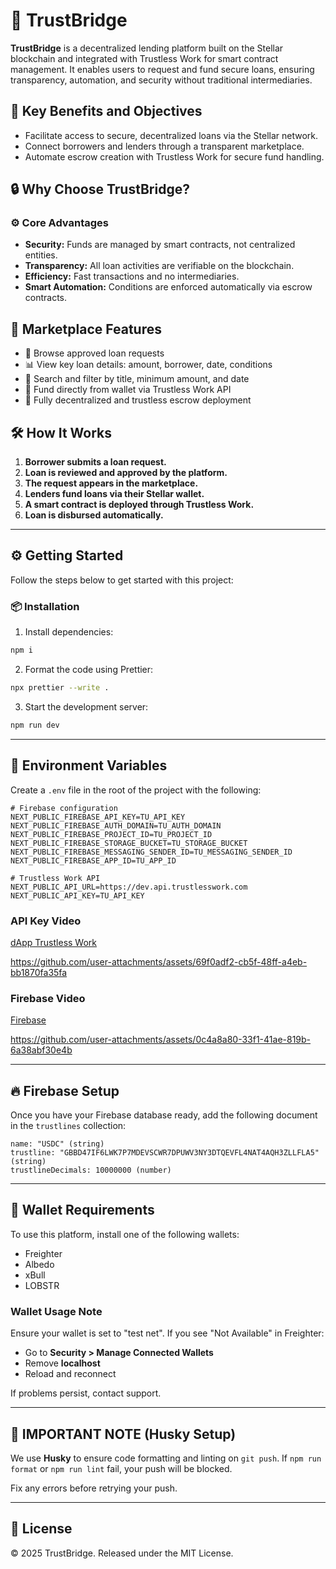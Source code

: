 # 🚀 TrustBridge

**TrustBridge** is a decentralized lending platform built on the Stellar blockchain and integrated with Trustless Work for smart contract management. It enables users to request and fund secure loans, ensuring transparency, automation, and security without traditional intermediaries.

## 🎯 Key Benefits and Objectives

- Facilitate access to secure, decentralized loans via the Stellar network.
- Connect borrowers and lenders through a transparent marketplace.
- Automate escrow creation with Trustless Work for secure fund handling.

## 🔒 Why Choose TrustBridge?

### ⚙️ Core Advantages

- **Security:** Funds are managed by smart contracts, not centralized entities.
- **Transparency:** All loan activities are verifiable on the blockchain.
- **Efficiency:** Fast transactions and no intermediaries.
- **Smart Automation:** Conditions are enforced automatically via escrow contracts.

## 🌟 Marketplace Features

- 🧾 Browse approved loan requests
- 📊 View key loan details: amount, borrower, date, conditions
- 🔎 Search and filter by title, minimum amount, and date
- 🧩 Fund directly from wallet via Trustless Work API
- 🔐 Fully decentralized and trustless escrow deployment

## 🛠️ How It Works

1. **Borrower submits a loan request.**
2. **Loan is reviewed and approved by the platform.**
3. **The request appears in the marketplace.**
4. **Lenders fund loans via their Stellar wallet.**
5. **A smart contract is deployed through Trustless Work.**
6. **Loan is disbursed automatically.**

---

## ⚙️ Getting Started

Follow the steps below to get started with this project:

### 📦 Installation

1. Install dependencies:

```bash
npm i
```

2. Format the code using Prettier:

```bash
npx prettier --write .
```

3. Start the development server:

```bash
npm run dev
```

---

## 🔐 Environment Variables

Create a `.env` file in the root of the project with the following:

```env
# Firebase configuration
NEXT_PUBLIC_FIREBASE_API_KEY=TU_API_KEY
NEXT_PUBLIC_FIREBASE_AUTH_DOMAIN=TU_AUTH_DOMAIN
NEXT_PUBLIC_FIREBASE_PROJECT_ID=TU_PROJECT_ID
NEXT_PUBLIC_FIREBASE_STORAGE_BUCKET=TU_STORAGE_BUCKET
NEXT_PUBLIC_FIREBASE_MESSAGING_SENDER_ID=TU_MESSAGING_SENDER_ID
NEXT_PUBLIC_FIREBASE_APP_ID=TU_APP_ID

# Trustless Work API
NEXT_PUBLIC_API_URL=https://dev.api.trustlesswork.com
NEXT_PUBLIC_API_KEY=TU_API_KEY
```

### API Key Video

[dApp Trustless Work](https://dapp.trustlesswork.com)

https://github.com/user-attachments/assets/69f0adf2-cb5f-48ff-a4eb-bb1870fa35fa

### Firebase Video

[Firebase](https://firebase.google.com)

https://github.com/user-attachments/assets/0c4a8a80-33f1-41ae-819b-6a38abf30e4b

---

## 🔥 Firebase Setup

Once you have your Firebase database ready, add the following document in the `trustlines` collection:

```
name: "USDC" (string)
trustline: "GBBD47IF6LWK7P7MDEVSCWR7DPUWV3NY3DTQEVFL4NAT4AQH3ZLLFLA5" (string)
trustlineDecimals: 10000000 (number)
```

---

## 🔑 Wallet Requirements

To use this platform, install one of the following wallets:

- Freighter
- Albedo
- xBull
- LOBSTR

### Wallet Usage Note

Ensure your wallet is set to "test net". If you see "Not Available" in Freighter:

- Go to **Security > Manage Connected Wallets**
- Remove **localhost**
- Reload and reconnect

If problems persist, contact support.

---

## 🧠 IMPORTANT NOTE (Husky Setup)

We use **Husky** to ensure code formatting and linting on `git push`. If `npm run format` or `npm run lint` fail, your push will be blocked.

Fix any errors before retrying your push.

---

## 📜 License

© 2025 TrustBridge. Released under the MIT License.
